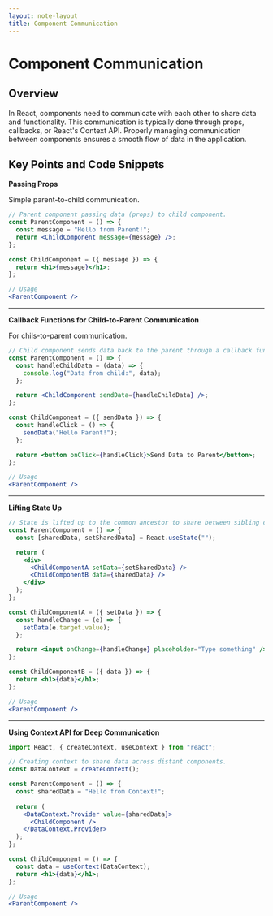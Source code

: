 ```yaml
---
layout: note-layout  
title: Component Communication  
---
```


# Component Communication

## Overview
In React, components need to communicate with each other to share data and functionality. This communication is typically done through props, callbacks, or React's Context API. Properly managing communication between components ensures a smooth flow of data in the application.

## Key Points and Code Snippets

**Passing Props**

Simple parent-to-child communication.

```jsx
// Parent component passing data (props) to child component.
const ParentComponent = () => {
  const message = "Hello from Parent!";
  return <ChildComponent message={message} />;
};

const ChildComponent = ({ message }) => {
  return <h1>{message}</h1>;
};

// Usage
<ParentComponent />
```

---

**Callback Functions for Child-to-Parent Communication**

For chils-to-parent communication.

```jsx
// Child component sends data back to the parent through a callback function.
const ParentComponent = () => {
  const handleChildData = (data) => {
    console.log("Data from child:", data);
  };

  return <ChildComponent sendData={handleChildData} />;
};

const ChildComponent = ({ sendData }) => {
  const handleClick = () => {
    sendData("Hello Parent!");
  };

  return <button onClick={handleClick}>Send Data to Parent</button>;
};

// Usage
<ParentComponent />
```

---

**Lifting State Up**

```jsx
// State is lifted up to the common ancestor to share between sibling components.
const ParentComponent = () => {
  const [sharedData, setSharedData] = React.useState("");

  return (
    <div>
      <ChildComponentA setData={setSharedData} />
      <ChildComponentB data={sharedData} />
    </div>
  );
};

const ChildComponentA = ({ setData }) => {
  const handleChange = (e) => {
    setData(e.target.value);
  };

  return <input onChange={handleChange} placeholder="Type something" />;
};

const ChildComponentB = ({ data }) => {
  return <h1>{data}</h1>;
};

// Usage
<ParentComponent />
```

---

**Using Context API for Deep Communication**

```jsx
import React, { createContext, useContext } from "react";

// Creating context to share data across distant components.
const DataContext = createContext();

const ParentComponent = () => {
  const sharedData = "Hello from Context!";
  
  return (
    <DataContext.Provider value={sharedData}>
      <ChildComponent />
    </DataContext.Provider>
  );
};

const ChildComponent = () => {
  const data = useContext(DataContext);
  return <h1>{data}</h1>;
};

// Usage
<ParentComponent />
```

